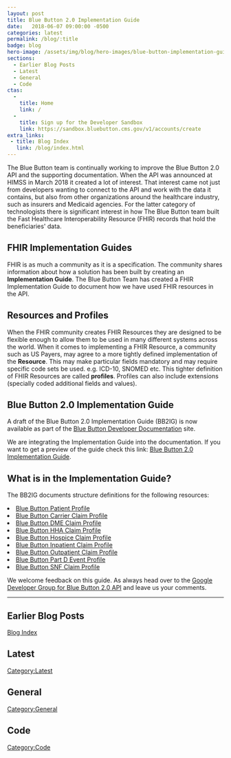 ```yaml
---
layout: post
title: Blue Button 2.0 Implementation Guide
date:   2018-06-07 09:00:00 -0500
categories: latest
permalink: /blog/:title
badge: blog
hero-image: /assets/img/blog/hero-images/blue-button-implementation-guide.jpg
sections:
  - Earlier Blog Posts
  - Latest
  - General
  - Code
ctas:
  -
    title: Home
    link: /
  -
    title: Sign up for the Developer Sandbox
    link: https://sandbox.bluebutton.cms.gov/v1/accounts/create
extra_links:
 - title: Blog Index
   link: /blog/index.html
---
```


The Blue Button team is continually working to improve the Blue Button 2.0 API and the supporting documentation. When
the API was announced at HIMSS in March 2018 it created a lot of interest. That interest came not just from developers
wanting to connect to the API and work with the data it contains, but also from other organizations around the
healthcare industry, such as insurers and Medicaid agencies. For the latter category of technologists there is significant
interest in how The Blue Button team built the Fast Healthcare Interoperability Resource (FHIR) records that hold the
beneficiaries' data.

## FHIR Implementation Guides

FHIR is as much a community as it is a specification. The community shares information about how a solution has been
built by creating an **Implementation Guide**. The Blue Button Team has created a FHIR Implementation Guide to
document how we have used FHIR resources in the API.

## Resources and Profiles

When the FHIR community creates FHIR Resources they are designed to be flexible enough to allow them to be used in many
different systems across the world. When it comes to implementing a FHIR Resource, a community such as US Payers, may agree
to a more tightly defined implementation of the **Resource**. This may make particular fields mandatory and may require specific
code sets be used. e.g. ICD-10, SNOMED etc. This tighter definition of FHIR Resources are called **profiles**. Profiles can also
include extensions (specially coded additional fields and values).  

## Blue Button 2.0 Implementation Guide

A draft of the Blue Button 2.0 Implementation Guide (BB2IG) is now available as part of the
[Blue Button Developer Documentation](https://bluebutton.cms.gov) site.

We are integrating the Implementation Guide into the documentation. If you want to get a preview of the guide check
this link: [Blue Button 2.0 Implementation Guide](/assets/ig/index.html).

## What is in the Implementation Guide?

The BB2IG documents structure definitions for the following resources:

<li><a href="/assets/ig/StructureDefinition-bluebutton-patient-claim.html">Blue Button Patient Profile</a></li>
<li><a href="/assets/ig/StructureDefinition-bluebutton-carrier-claim.html">Blue Button Carrier Claim Profile</a></li>
<li><a href="/assets/ig/StructureDefinition-bluebutton-dme-claim.html">Blue Button DME Claim Profile</a></li>
<li><a href="/assets/ig/StructureDefinition-bluebutton-hha-claim.html">Blue Button HHA Claim Profile</a></li>
<li><a href="/assets/ig/StructureDefinition-bluebutton-hospice-claim.html">Blue Button Hospice Claim Profile</a></li>
<li><a href="/assets/ig/StructureDefinition-bluebutton-inpatient-claim.html">Blue Button Inpatient Claim Profile</a></li>
<li><a href="/assets/ig/StructureDefinition-bluebutton-outpatient-claim.html">Blue Button Outpatient Claim Profile</a></li>
<li><a href="/assets/ig/StructureDefinition-bluebutton-pde-claim.html">Blue Button Part D Event Profile</a></li>
<li><a href="/assets/ig/StructureDefinition-bluebutton-snf-claim.html">Blue Button SNF Claim Profile</a></li>

We welcome feedback on this guide. As always head over to the [Google Developer Group for Blue Button 2.0 API](https://groups.google.com/forum/#!forum/developer-group-for-cms-blue-button-api) and
leave us your comments.   

---
## Earlier Blog Posts

[Blog Index](/blog/)

## Latest

[Category:Latest](/blog/category/latest.html)

## General
[Category:General](/blog/category/general.html)

## Code
[Category:Code](/blog/category/code.html)
